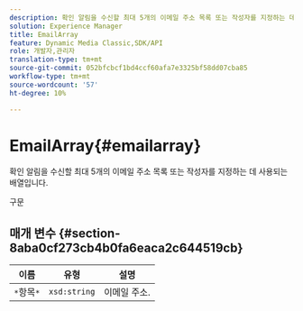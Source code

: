 ```yaml
---
description: 확인 알림을 수신할 최대 5개의 이메일 주소 목록 또는 작성자를 지정하는 데 사용되는 배열입니다.
solution: Experience Manager
title: EmailArray
feature: Dynamic Media Classic,SDK/API
role: 개발자,관리자
translation-type: tm+mt
source-git-commit: 052bfcbcf1bd4ccf60afa7e3325bf58dd07cba85
workflow-type: tm+mt
source-wordcount: '57'
ht-degree: 10%

---
```



# EmailArray{#emailarray}

확인 알림을 수신할 최대 5개의 이메일 주소 목록 또는 작성자를 지정하는 데 사용되는 배열입니다.

구문

## 매개 변수 {#section-8aba0cf273cb4b0fa6eaca2c644519cb}

| 이름 | 유형 | 설명 |
|---|---|---|
| `*`항목`*` | `xsd:string` | 이메일 주소. |

